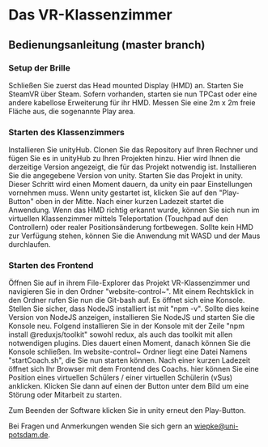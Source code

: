 # Das VR-Klassenzimmer

## Bedienungsanleitung (master branch)

### Setup der Brille
Schließen Sie zuerst das Head mounted Display (HMD) an. 
Starten Sie SteamVR über Steam.
Sofern vorhanden, starten sie nun TPCast oder eine andere kabellose Erweiterung für ihr HMD.
Messen Sie eine 2m x 2m freie Fläche aus, die sogenannte Play area.

### Starten des Klassenzimmers
Installieren Sie unityHub.
Clonen Sie das Repository auf Ihren Rechner und fügen Sie es in unityHub zu Ihren Projekten hinzu. Hier wird Ihnen die derzeitige Version angezeigt, die für das Projekt notwendig ist.
Installieren Sie die angegebene Version von unity.
Starten Sie das Projekt in unity. Dieser Schritt wird einen Moment dauern, da unity ein paar Einstellungen vornehmen muss.
Wenn unity gestartet ist, klicken Sie auf den "Play-Button" oben in der Mitte. Nach einer kurzen Ladezeit startet die Anwendung.
Wenn das HMD richtig erkannt wurde, können Sie sich nun im virtuellen Klassenzimmer mittels Teleportation (Touchpad auf den Controllern) oder realer Positionsänderung fortbewegen.
Sollte kein HMD zur Verfügung stehen, können Sie die Anwendung mit WASD und der Maus durchlaufen.

### Starten des Frontend
Öffnen Sie auf in ihrem File-Explorer das Projekt VR-Klassenzimmer und navigieren Sie in den Ordner "website-control~".
Mit einem Rechtsklick in den Ordner rufen Sie nun die Git-bash auf. Es öffnet sich eine Konsole.
Stellen Sie sicher, dass NodeJS installiert ist mit "npm -v". Sollte dies keine Version von NodeJS anzeigen, installieren Sie NodeJS und starten Sie die Konsole neu.
Folgend installieren Sie in der Konsole mit der Zeile "npm install @reduxjs/toolkit" sowohl redux, als auch das toolkit mit allen notwendigen plugins.
Dies dauert einen Moment, danach können Sie die Konsole schließen.
Im website-control~ Ordner liegt eine Datei Namens "startCoach.sh", die Sie nun starten können. Nach einer kurzen Ladezeit öffnet sich Ihr Browser mit dem Frontend des Coachs.
hier können Sie eine Position eines virtuellen Schülers / einer virtuellen Schülerin (vSus) anklicken.
Klicken Sie dann auf einen der Button unter dem Bild um eine Störung oder Mitarbeit zu starten.

Zum Beenden der Software klicken Sie in unity erneut den Play-Button.


Bei Fragen und Anmerkungen wenden Sie sich gern an wiepke@uni-potsdam.de.
